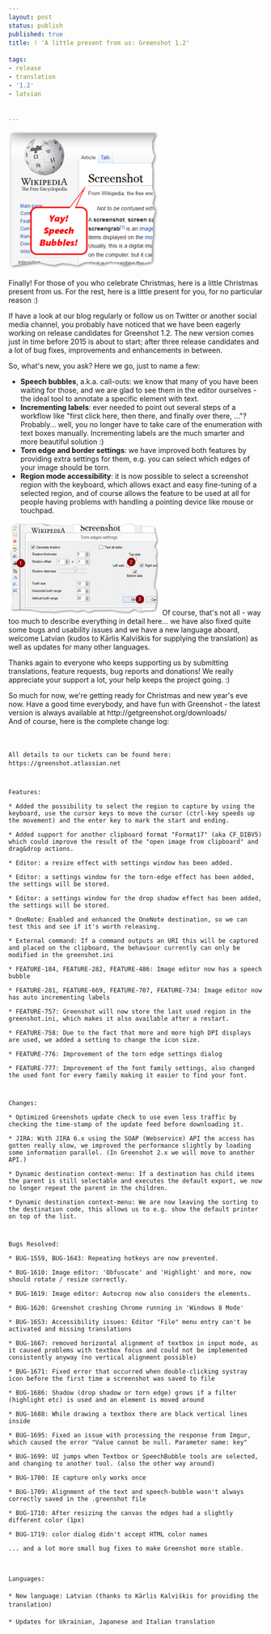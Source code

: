 ```yaml
---
layout: post
status: publish
published: true
title: ! 'A little present from us: Greenshot 1.2'

tags:
- release
- translation
- '1.2'
- latvian


---
```

<p><a href="/2014/12/22/a-little-present-from-us-greenshot-1-2/speech-bubbles/" rel="attachment wp-att-1127"><img src="/assets/wp-content/uploads/2014/12/speech-bubbles-300x276.png" alt="Speech bubbles in Greenshot editor" width="300" height="276" class="alignright size-medium wp-image-1127" /></a></p>
<p>Finally! For those of you who celebrate Christmas, here is a little Christmas present from us. For the rest, here is a little present for you, for no particular reason :)</p>
<p>If have a look at our blog regularly or follow us on Twitter or another social media channel, you probably have noticed that we have been eagerly working on release candidates for Greenshot 1.2. The new version comes just in time before 2015 is about to start; after three release candidates and a lot of bug fixes, improvements and enhancements in between.</p>
<p>So, what's new, you ask? Here we go, just to name a few:</p>
<ul>
<li><strong>Speech bubbles</strong>, a.k.a. call-outs: we know that many of you have been waiting for those, and we are glad to see them in the editor ourselves - the ideal tool to annotate a specific element with text.</li>
<li><strong>Incrementing labels</strong>: ever needed to point out several steps of a workflow like "first click here, then there, and finally over there, ..."? Probably... well, you no longer have to take care of the enumeration with text boxes manually. Incrementing labels are the much smarter and more beautiful solution :)</li>
<li><strong>Torn edge and border settings</strong>: we have improved both features by providing extra settings for them, e.g. you can select which edges of your image should be torn.</li>
<li><strong>Region mode accessibility</strong>: it is now possible to select a screenshot region with the keyboard, which allows exact and easy fine-tuning of a selected region, and of course allows the feature to be used at all for people having problems with handling a pointing device like mouse or touchpad.</li>
</ul>
<p><a href="/2014/12/22/a-little-present-from-us-greenshot-1-2/incrementing-labels/" rel="attachment wp-att-1128"><img src="/assets/wp-content/uploads/2014/12/incrementing-labels-300x185.png" alt="Incrementing labels in Greenshot editor" width="300" height="185" class="alignleft size-medium wp-image-1128" /></a> Of course, that's not all - way too much to describe everything in detail here... we have also fixed quite some bugs and usability issues and we have a new language aboard, welcome Latvian (kudos to Kārlis Kalviškis for supplying the translation) as well as updates for many other languages.</p>
<p>Thanks again to everyone who keeps supporting us by submitting translations, feature requests, bug reports and donations! We really appreciate your support a lot, your help keeps the project going. :)</p>
<p>So much for now, we're getting ready for Christmas and new year's eve now. Have a good time everybody, and have fun with Greenshot - the latest version is always available at http://getgreenshot.org/downloads/<br />
And of course, here is the complete change log:</p>
<p><code><br />
All details to our tickets can be found here: https://greenshot.atlassian.net</p>
<p>Features:<br />
* Added the possibility to select the region to capture by using the keyboard, use the cursor keys to move the cursor (ctrl-key speeds up the movement) and the enter key to mark the start and ending.<br />
* Added support for another clipboard format "Format17" (aka CF_DIBV5) which could improve the result of the "open image from clipboard" and drag&drop actions.<br />
* Editor: a resize effect with settings window has been added.<br />
* Editor: a settings window for the torn-edge effect has been added, the settings will be stored.<br />
* Editor: a settings window for the drop shadow effect has been added, the settings will be stored.<br />
* OneNote: Enabled and enhanced the OneNote destination, so we can test this and see if it's worth releasing.<br />
* External command: If a command outputs an URI this will be captured and placed on the clipboard, the behaviour currently can only be modified in the greenshot.ini<br />
* FEATURE-184, FEATURE-282, FEATURE-486: Image editor now has a speech bubble<br />
* FEATURE-281, FEATURE-669, FEATURE-707, FEATURE-734: Image editor now has auto incrementing labels<br />
* FEATURE-757: Greenshot will now store the last used region in the greenshot.ini, which makes it also available after a restart.<br />
* FEATURE-758: Due to the fact that more and more high DPI displays are used, we added a setting to change the icon size.<br />
* FEATURE-776: Improvement of the torn edge settings dialog<br />
* FEATURE-777: Improvement of the font family settings, also changed the used font for every family making it easier to find your font.</p>
<p>Changes:<br />
* Optimized Greenshots update check to use even less traffic by checking the time-stamp of the update feed before downloading it.<br />
* JIRA: With JIRA 6.x using the SOAP (Webservice) API the access has gotten really slow, we improved the performance slightly by loading some information parallel. (In Greenshot 2.x we will move to another API.)<br />
* Dynamic destination context-menu: If a destination has child items the parent is still selectable and executes the default export, we now no longer repeat the parent in the children.<br />
* Dynamic destination context-menu: We are now leaving the sorting to the destination code, this allows us to e.g. show the default printer on top of the list.</p>
<p>Bugs Resolved:<br />
* BUG-1559, BUG-1643: Repeating hotkeys are now prevented.<br />
* BUG-1610: Image editor: 'Obfuscate' and 'Highlight' and more, now should rotate / resize correctly.<br />
* BUG-1619: Image editor: Autocrop now also considers the elements.<br />
* BUG-1620: Greenshot crashing Chrome running in 'Windows 8 Mode'<br />
* BUG-1653: Accessibility issues: Editor "File" menu entry can't be activated and missing translations<br />
* BUG-1667: removed horizontal alignment of textbox in input mode, as it caused problems with textbox focus and could not be implemented consistently anyway (no vertical alignment possible)<br />
* BUG-1671: Fixed error that occurred when double-clicking systray icon before the first time a screenshot was saved to file<br />
* BUG-1686: Shadow (drop shadow or torn edge) grows if a filter (highlight etc) is used and an element is moved around<br />
* BUG-1688: While drawing a textbox there are black vertical lines inside<br />
* BUG-1695: Fixed an issue with processing the response from Imgur, which caused the error "Value cannot be null. Parameter name: key"<br />
* BUG-1699: UI jumps when Textbox or SpeechBubble tools are selected, and changing to another tool. (also the other way around)<br />
* BUG-1700: IE capture only works once<br />
* BUG-1709: Alignment of the text and speech-bubble wasn't always correctly saved in the .greenshot file<br />
* BUG-1710: After resizing the canvas the edges had a slightly different color (1px)<br />
* BUG-1719: color dialog didn't accept HTML color names<br />
... and a lot more small bug fixes to make Greenshot more stable.</p>
<p>Languages:<br />
* New language: Latvian (thanks to Kārlis Kalviškis for providing the translation)<br />
* Updates for Ukrainian, Japanese and Italian translation<br />
</code></p>
